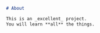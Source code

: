 ```markdown {% title="about.md" %}
# About

This is an _excellent_ project.
You will learn **all** the things.

```